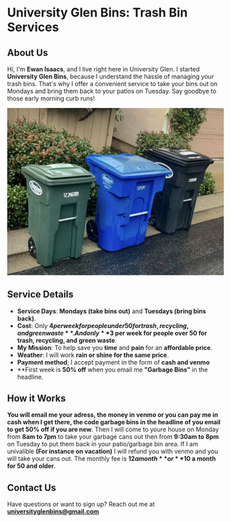 # University Glen Bins: Trash Bin Services

## About Us
Hi, I'm **Ewan Isaacs**, and I live right here in University Glen. I started **University Glen Bins**,  because I understand the hassle of managing your trash bins. That's why I offer a convenient service to take your bins out on Mondays and bring them back to your patios on Tuesday. Say goodbye to those early morning curb runs!

![Bins logo](bins.jpg)

## Service Details
- **Service Days**: **Mondays (take bins out)** and **Tuesdays (bring bins back)**.
- **Cost**: Only **$4 per week for people under 50 for trash, recycling, and green waste**. And only **$3 per week for people over 50 for trash, recycling, and green waste**.
- **My Mission**: To help save you **time** and **pain** for an **affordable price**.
- **Weather**: I will work **rain or shine for the same price**.
- **Payment method**; I accept payment in the form of **cash and venmo**
- **First week is **50% off** when you email me **"Garbage Bins"** in the headline.

## How it Works 
**You will email me your adress, the money in venmo or you can pay me in cash when I get there, the code garbage bins in the headline of you email to get 50% off if you are new**. Then I will come to youre house on Monday from **8am to 7pm** to take your garbage cans out then from **9:30am to 8pm** on Tuesday to put them back in your patio/garbage bin area. If I am univalible **(For instance on vacation)** I will refund you with venmo and you will take your cans out. The monthly fee is **$12 a month** or **$10 a month for 50 and older**.   


## Contact Us
Have questions or want to sign up? Reach out me at **universityglenbins@gmail.com**

